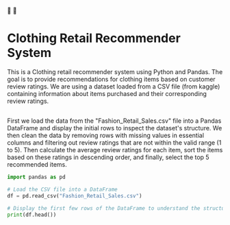 
:shirt: :womans_hat:
# Clothing Retail Recommender System

This is a Clothing retail recommender system using Python and Pandas. The goal is to provide recommendations for clothing items based on customer review ratings. We are using a dataset loaded from a CSV file (from kaggle) containing information about items purchased and their corresponding review ratings.

## 

First we load the data from the "Fashion_Retail_Sales.csv" file into a Pandas DataFrame and display the initial rows to inspect the dataset's structure.
We then clean the data by removing rows with missing values in essential columns and filtering out review ratings that are not within the valid range (1 to 5).
Then calculate the average review ratings for each item, sort the items based on these ratings in descending order, and finally, select the top 5 recommended items.

```python
import pandas as pd

# Load the CSV file into a DataFrame
df = pd.read_csv("Fashion_Retail_Sales.csv")

# Display the first few rows of the DataFrame to understand the structure of the data
print(df.head())



